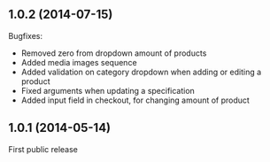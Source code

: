 1.0.2 (2014-07-15)
--

Bugfixes:

* Removed zero from dropdown amount of products
* Added media images sequence
* Added validation on category dropdown when adding or editing a product
* Fixed arguments when updating a specification
* Added input field in checkout, for changing amount of product

1.0.1 (2014-05-14)
--

First public release